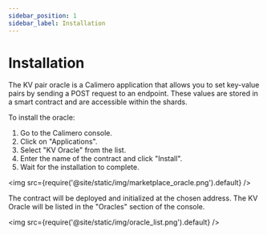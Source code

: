 ```yaml
---
sidebar_position: 1
sidebar_label: Installation
---
```

# Installation

The KV pair oracle is a Calimero application that allows you to set key-value pairs by sending a POST request to an endpoint. These values are stored in a smart contract and are accessible within the shards.

To install the oracle:

1. Go to the Calimero console.
2. Click on "Applications".
3. Select "KV Oracle" from the list.
4. Enter the name of the contract and click "Install".
5. Wait for the installation to complete.

<img src={require('@site/static/img/marketplace_oracle.png').default} />

The contract will be deployed and initialized at the chosen address. The KV Oracle will be listed in the "Oracles" section of the console.

<img src={require('@site/static/img/oracle_list.png').default} />
